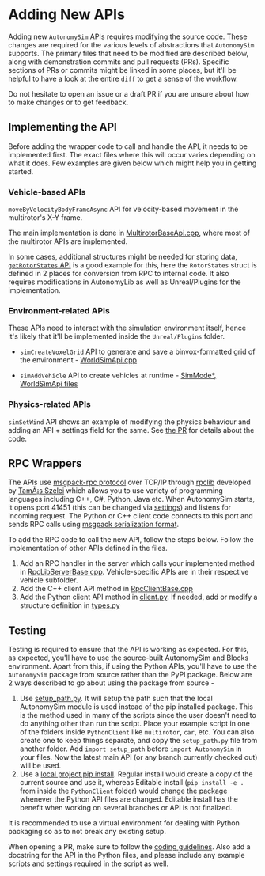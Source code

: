 # Adding New APIs

Adding new `AutonomySim` APIs requires modifying the source code. These changes are required for the various levels of abstractions that `AutonomySim` supports. The primary files that need to be modified are described below, along with demonstration commits and pull requests (PRs). Specific sections of PRs or commits might be linked in some places, but it'll be helpful to have a look at the entire `diff` to get a sense of the workflow.

Do not hesitate to open an issue or a draft PR if you are unsure about how to make changes or to get feedback.

## Implementing the API

Before adding the wrapper code to call and handle the API, it needs to be implemented first. The exact files where this will occur varies depending on what it does. Few examples are given below which might help you in getting started.

### Vehicle-based APIs

`moveByVelocityBodyFrameAsync` API for velocity-based movement in the multirotor's X-Y frame.

The main implementation is done in [MultirotorBaseApi.cpp](https://github.com/nervosys/AutonomySim/pull/3169/files#diff-29ac01a05077b6e8e1f09221a113f779c952a80dc8823725eb451a9fc5d7de5f), where most of the multirotor APIs are implemented.

In some cases, additional structures might be needed for storing data, [`getRotorStates` API](https://github.com/nervosys/AutonomySim/pull/3242) is a good example for this, here the `RotorStates` struct is defined in 2 places for conversion from RPC to internal code. It also requires modifications in AutonomyLib as well as Unreal/Plugins for the implementation.

### Environment-related APIs

These APIs need to interact with the simulation environment itself, hence it's likely that it'll be implemented inside the `Unreal/Plugins` folder.

- `simCreateVoxelGrid` API to generate and save a binvox-formatted grid of the environment - [WorldSimApi.cpp](https://github.com/nervosys/AutonomySim/pull/3209/files#diff-89d4ec9b62486b1322e5ba2dd9936b13962f9ed113ec5e35a0678846889c7e2d)

- `simAddVehicle` API to create vehicles at runtime - [SimMode*, WorldSimApi files](https://github.com/nervosys/AutonomySim/pull/2390/files#diff-fcc0aa1fbc74a924fccd12589295aceeea59074c94256eccba7df3ce85d3a26c)

### Physics-related APIs

`simSetWind` API shows an example of modifying the physics behaviour and adding an API + settings field for the same. See [the PR](https://github.com/nervosys/AutonomySim/pull/2867) for details about the code.

## RPC Wrappers

The APIs use [msgpack-rpc protocol](https://github.com/msgpack-rpc/msgpack-rpc) over TCP/IP through [rpclib](http://rpclib.net/) developed by [TamÃ¡s Szelei](https://github.com/sztomi) which allows you to use variety of programming languages including C++, C#, Python, Java etc. When AutonomySim starts, it opens port 41451 (this can be changed via [settings](settings.md)) and listens for incoming request. The Python or C++ client code connects to this port and sends RPC calls using [msgpack serialization format](https://msgpack.org).

To add the RPC code to call the new API, follow the steps below. Follow the implementation of other APIs defined in the files.

1. Add an RPC handler in the server which calls your implemented method in [RpcLibServerBase.cpp](https://github.com/nervosys/AutonomySim/blob/main/AutonomyLib/src/api/RpcLibServerBase.cpp). Vehicle-specific APIs are in their respective vehicle subfolder.
2. Add the C++ client API method in [RpcClientBase.cpp](https://github.com/nervosys/AutonomySim/blob/main/AutonomyLib/src/api/RpcLibClientBase.cpp)
3. Add the Python client API method in [client.py](https://github.com/nervosys/AutonomySim/blob/main/PythonClient/AutonomySim/client.py). If needed, add or modify a structure definition in [types.py](https://github.com/nervosys/AutonomySim/blob/main/PythonClient/AutonomySim/types.py)

## Testing

Testing is required to ensure that the API is working as expected. For this, as expected, you'll have to use the source-built AutonomySim and Blocks environment. Apart from this, if using the Python APIs, you'll have to use the `AutonomySim` package from source rather than the PyPI package. Below are 2 ways described to go about using the package from source -

1. Use [setup_path.py](https://github.com/nervosys/AutonomySim/blob/main/PythonClient/multirotor/setup_path.py). It will setup the path such that the local AutonomySim module is used instead of the pip installed package. This is the method used in many of the scripts since the user doesn't need to do anything other than run the script. Place your example script in one of the folders inside `PythonClient` like `multirotor`, `car`, etc. You can also create one to keep things separate, and copy the `setup_path.py` file from another folder. Add `import setup_path` before `import AutonomySim` in your files. Now the latest main API (or any branch currently checked out) will be used.
2. Use a [local project pip install](https://pip.pypa.io/en/stable/cli/pip_install/#local-project-installs). Regular install would create a copy of the current source and use it, whereas Editable install (`pip install -e .` from inside the `PythonClient` folder) would change the package whenever the Python API files are changed. Editable install has the benefit when working on several branches or API is not finalized.

It is recommended to use a virtual environment for dealing with Python packaging so as to not break any existing setup.

When opening a PR, make sure to follow the [coding guidelines](coding_guidelines.md). Also add a docstring for the API in the Python files, and please include any example scripts and settings required in the script as well.
